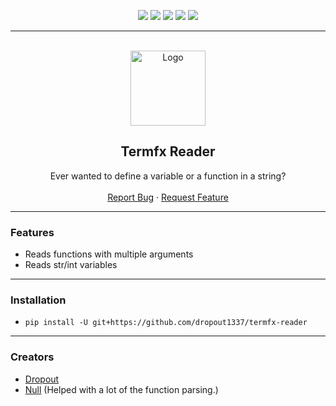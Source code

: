 <div id="top"></div>
<p align="center">
  <img src="https://img.shields.io/github/contributors/dropout1337/termfx-reader.svg?style=for-the-badge"/>
  <img src="https://img.shields.io/github/forks/dropout1337/termfx-reader.svg?style=for-the-badge"/>
  <img src="https://img.shields.io/github/stars/dropout1337/termfx-reader.svg?style=for-the-badge"/>
  <img src="https://img.shields.io/github/issues/dropout1337/termfx-reader.svg?style=for-the-badge"/>
  <img src="https://img.shields.io/github/license/dropout1337/termfx-reader.svg?style=for-the-badge"/>
</p>
  
---------------------------------------
  
<br/>
<div align="center">
  <a href="https://github.com/dropout1337/termfx-reader">
    <img src="https://cdn0.iconfinder.com/data/icons/development-2/24/terminal-512.png" alt="Logo" width="120" height="120">
  </a>
  
  <h2 align="center">Termfx Reader</h3>

  <p align="center">
    Ever wanted to define a variable or a function in a string?
    <br />
    <br />
    <a href="https://github.com/dropout1337/termfx-reader/issues">Report Bug</a>
    ·
    <a href="https://github.com/dropout1337/termfx-reader/issues">Request Feature</a>
  </p>
</div>
  
---------------------------------------

### Features
* Reads functions with multiple arguments
* Reads str/int variables

---------------------------------------

### Installation
* `pip install -U git+https://github.com/dropout1337/termfx-reader`

---------------------------------------

### Creators
* [Dropout](https://t.me/dropoutuwu)<br>
* [Null](https://t.me/epiknull) (Helped with a lot of the function parsing.)<br>
